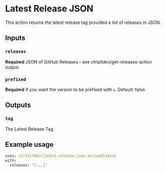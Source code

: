 # Latest Release JSON

This action returns the latest release tag provided a list of releases in JSON.

## Inputs

### `releases`

**Required** JSON of GitHub Releases - see ctrlaltdev/get-releases-action output.

### `prefixed`

**Required** If you want the version to be prefixed with `v`. Default: false

## Outputs

### `tag`

The Latest Release Tag.

## Example usage

```yml
uses: ctrlaltdev/latest-release-json-action@latest
with:
  releases: '[...]'
```
